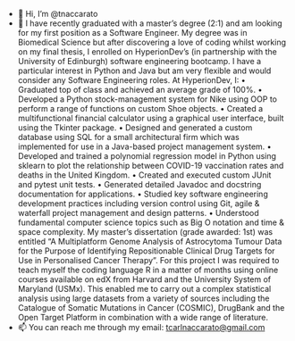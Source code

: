 - 👋 Hi, I’m @tnaccarato
- 🌱 I have recently graduated with a master’s degree (2:1) and am looking for my first position as a Software Engineer. My degree was in Biomedical Science but after discovering a love of coding whilst working on my final thesis, I enrolled on HyperionDev’s (in partnership with the University of Edinburgh) software engineering bootcamp. I have a particular interest in Python and Java but am very flexible and would consider any Software Engineering roles. 
At HyperionDev, I:
• Graduated top of class and achieved an average grade of 100%.
• Developed a Python stock-management system for Nike using OOP to perform a range of functions on custom Shoe objects.
• Created a multifunctional financial calculator using a graphical user interface, built using the Tkinter package.
• Designed and generated a custom database using SQL for a small architectural firm which was implemented for use in a Java-based project management system.
• Developed and trained a polynomial regression model in Python using sklearn to plot the relationship between COVID-19 vaccination rates and deaths in the United Kingdom.
• Created and executed custom JUnit and pytest unit tests.
• Generated detailed Javadoc and docstring documentation for applications.
• Studied key software engineering development practices including version control using Git, agile & waterfall project management and design patterns.
• Understood fundamental computer science topics such as Big O notation and time & space complexity.
My master’s dissertation (grade awarded: 1st) was entitled “A Multiplatform Genome Analysis of Astrocytoma Tumour Data for the Purpose of Identifying Repositionable Clinical Drug Targets for Use in Personalised Cancer Therapy”. For this project I was required to teach myself the coding language R in a matter of months using online courses available on edX from Harvard and the University System of Maryland (USMx). This enabled me to carry out a complex statistical analysis using large datasets from a variety of sources including the Catalogue of Somatic Mutations in Cancer (COSMIC), DrugBank and the Open Target Platform in combination with a wide range of literature.
- 📫 You can reach me through my email: tcarlnaccarato@gmail.com

<!---
tnaccarato/tnaccarato is a ✨ special ✨ repository because its `README.md` (this file) appears on your GitHub profile.
You can click the Preview link to take a look at your changes.
--->
